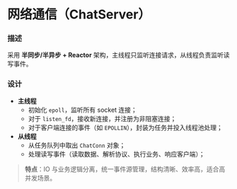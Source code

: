 # 网络通信（ChatServer）

### 描述
采用 **半同步/半异步 + Reactor** 架构，主线程只监听连接请求，从线程负责监听读写事件。

### 设计
- **主线程**
  - 初始化 `epoll`，监听所有 socket 连接；
  - 对于 `listen_fd`，接收新连接，并注册为非阻塞连接；
  - 对于客户端连接的事件（如 `EPOLLIN`），封装为任务并投入线程池处理；
- **从线程**
  - 从任务队列中取出 `ChatConn` 对象；
  - 处理读写事件（读取数据、解析协议、执行业务、响应客户端）；

> **特点**：IO 与业务逻辑分离，统一事件源管理，结构清晰、效率高，适合高并发场景。
